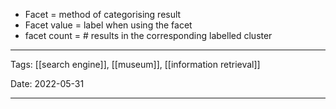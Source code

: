 - Facet = method of categorising result
- Facet value = label when using the facet
- facet count = # results in the corresponding labelled cluster

---

Tags: [[search engine]], [[museum]], [[information retrieval]]

Date: 2022-05-31

---
